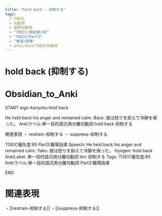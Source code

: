 ```yaml
---
title: "hold back - 抑制する"
tags:
  - TOEIC
  - 句動詞
  - 副詞句動詞
  - "TOEIC/頻出度/85"
  - "TOEIC/Part3"
  - "表現/感情"
  - anki/deck/TOEIC句動詞
---
```


# hold back (抑制する)

# Obsidian_to_Anki
START
eigo-kanyoku
hold back

He held back his anger and remained calm.
Back:
彼は怒りを抑えて冷静を保った。
Ankiラベル:単一目的語汎用分離句動詞
hold back
抑制する

関連表現
・ restrain-抑制する
・ suppress-抑制する

TOEIC優先度:85
Part3:職場指導
Speech: He held back his anger and remained calm.
Yaku: 彼は怒りを抑えて冷静を保った。
Hyogen: hold back
AnkiLabel: 単一目的語汎用分離句動詞
Imi: 抑制する
Tags: TOEIC優先度:85 Ankiラベル:単一目的語汎用分離句動詞 Part3:職場指導
<!--ID: 1751241922006-->
END

# 関連表現
・[[restrain-抑制する]]
・[[suppress-抑制する]]

